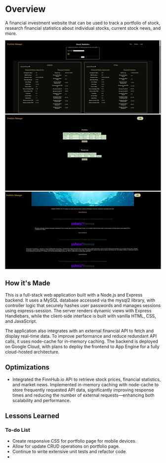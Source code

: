 # Overview
A financial investment website that can be used to track a portfolio of stock, research financial statistics about individual stocks, current stock news, and more. 

![Statistics Page](https://github.com/justinrous/stock-portfolio/blob/main/public/images/portfolio_manager.JPG)
![Portfolio Page](https://github.com/justinrous/stock-portfolio/blob/main/public/images/portfolio_manager1.JPG)
![Company News](https://github.com/justinrous/stock-portfolio/blob/main/public/images/portfolio_manager2.JPG)


## How it's Made
This is a full-stack web application built with a Node.js and Express backend. It uses a MySQL database accessed via the mysql2 library, with controller logic that securely hashes user passwords and manages sessions using express-session. The server renders dynamic views with Express Handlebars, while the client-side interface is built with vanilla HTML, CSS, and JavaScript.  

The application also integrates with an external financial API to fetch and display real-time data. To improve performance and reduce redundant API calls, it uses node-cache for in-memory caching. The backend is deployed on Google Cloud, with plans to deploy the frontend to App Engine for a fully cloud-hosted architecture.  

## Optimizations
- Integrated the FinnHub.io API to retrieve stock prices, financial statistics, and market news. Implemented in-memory caching with node-cache to store frequently requested API data, significantly improving response times and reducing the number of external requests—enhancing both scalability and performance.


## Lessons Learned 


### To-do List
- Create responsive CSS for portfolio page for mobile devices.
- Allow for update CRUD operations on portfolio page.
- Continue to write extensive unit tests and refactor code. 
- 
  


